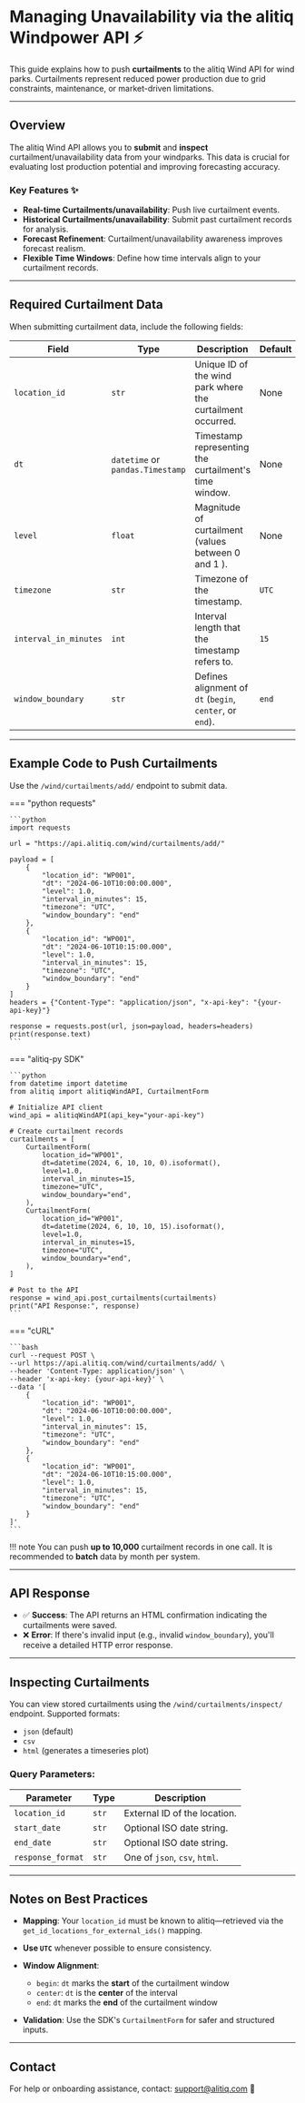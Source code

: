 # Managing Unavailability via the alitiq Windpower API ⚡

This guide explains how to push **curtailments** to the alitiq Wind API for wind parks. Curtailments represent reduced power production due to grid constraints, maintenance, or market-driven limitations.

---

## Overview

The alitiq Wind API allows you to **submit** and **inspect** curtailment/unavailability data from your windparks. This data is crucial for evaluating lost production potential and improving forecasting accuracy.

### Key Features ✨
- **Real-time Curtailments/unavailability**: Push live curtailment events.  
- **Historical Curtailments/unavailability**: Submit past curtailment records for analysis.  
- **Forecast Refinement**: Curtailment/unavailability awareness improves forecast realism.  
- **Flexible Time Windows**: Define how time intervals align to your curtailment records.  

---

## Required Curtailment Data

When submitting curtailment data, include the following fields:

| **Field**            | **Type**         | **Description**                                                   | **Default**    |
|----------------------|------------------|-------------------------------------------------------------------|----------------|
| `location_id`        | `str`            | Unique ID of the wind park where the curtailment occurred.       | None           |
| `dt`                 | `datetime` or `pandas.Timestamp` | Timestamp representing the curtailment's time window.         | None           |
| `level`              | `float`          | Magnitude of curtailment (values between 0 and 1 ).          | None           |
| `timezone`           | `str`            | Timezone of the timestamp.                                        | `UTC`          |
| `interval_in_minutes` | `int`           | Interval length that the timestamp refers to.                     | `15`           |
| `window_boundary`    | `str`            | Defines alignment of `dt` (`begin`, `center`, or `end`).          | `end`          |

---

## Example Code to Push Curtailments

Use the `/wind/curtailments/add/` endpoint to submit data.

=== "python requests"

    ```python
    import requests

    url = "https://api.alitiq.com/wind/curtailments/add/"

    payload = [
        {
            "location_id": "WP001",
            "dt": "2024-06-10T10:00:00.000",
            "level": 1.0,
            "interval_in_minutes": 15,
            "timezone": "UTC",
            "window_boundary": "end"
        },
        {
            "location_id": "WP001",
            "dt": "2024-06-10T10:15:00.000",
            "level": 1.0,
            "interval_in_minutes": 15,
            "timezone": "UTC",
            "window_boundary": "end"
        }
    ]
    headers = {"Content-Type": "application/json", "x-api-key": "{your-api-key}"}

    response = requests.post(url, json=payload, headers=headers)
    print(response.text)
    ```

=== "alitiq-py SDK"

    ```python
    from datetime import datetime
    from alitiq import alitiqWindAPI, CurtailmentForm

    # Initialize API client
    wind_api = alitiqWindAPI(api_key="your-api-key")

    # Create curtailment records
    curtailments = [
        CurtailmentForm(
            location_id="WP001",
            dt=datetime(2024, 6, 10, 10, 0).isoformat(),
            level=1.0,
            interval_in_minutes=15,
            timezone="UTC",
            window_boundary="end",
        ),
        CurtailmentForm(
            location_id="WP001",
            dt=datetime(2024, 6, 10, 10, 15).isoformat(),
            level=1.0,
            interval_in_minutes=15,
            timezone="UTC",
            window_boundary="end",
        ),
    ]

    # Post to the API
    response = wind_api.post_curtailments(curtailments)
    print("API Response:", response)
    ```

=== "cURL"

    ```bash
    curl --request POST \
    --url https://api.alitiq.com/wind/curtailments/add/ \
    --header 'Content-Type: application/json' \
    --header 'x-api-key: {your-api-key}' \
    --data '[
        {
            "location_id": "WP001",
            "dt": "2024-06-10T10:00:00.000",
            "level": 1.0,
            "interval_in_minutes": 15,
            "timezone": "UTC",
            "window_boundary": "end"
        },
        {
            "location_id": "WP001",
            "dt": "2024-06-10T10:15:00.000",
            "level": 1.0,
            "interval_in_minutes": 15,
            "timezone": "UTC",
            "window_boundary": "end"
        }
    ]'
    ```

!!! note
    You can push **up to 10,000** curtailment records in one call. It is recommended to **batch** data by month per system.

---

## API Response

- ✅ **Success**: The API returns an HTML confirmation indicating the curtailments were saved.  
- ❌ **Error**: If there's invalid input (e.g., invalid `window_boundary`), you'll receive a detailed HTTP error response.

---

## Inspecting Curtailments

You can view stored curtailments using the `/wind/curtailments/inspect/` endpoint. Supported formats:  
- `json` (default)  
- `csv`  
- `html` (generates a timeseries plot)

### Query Parameters:

| Parameter     | Type     | Description                                  |
|---------------|----------|----------------------------------------------|
| `location_id` | `str`    | External ID of the location.                 |
| `start_date`  | `str`    | Optional ISO date string.                    |
| `end_date`    | `str`    | Optional ISO date string.                    |
| `response_format` | `str` | One of `json`, `csv`, `html`.               |

---

## Notes on Best Practices
- **Mapping**: Your `location_id` must be known to alitiq—retrieved via the `get_id_locations_for_external_ids()` mapping.

- **Use `UTC`** whenever possible to ensure consistency.  
- **Window Alignment**:
    - `begin`: `dt` marks the **start** of the curtailment window  
    - `center`: `dt` is the **center** of the interval  
    - `end`: `dt` marks the **end** of the curtailment window  
- **Validation**: Use the SDK's `CurtailmentForm` for safer and structured inputs.  

---

## Contact

For help or onboarding assistance, contact: [support@alitiq.com](mailto:support@alitiq.com) 💬